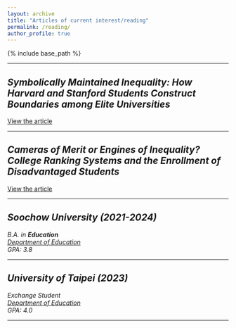 ```yaml
---
layout: archive
title: "Articles of current interest/reading"
permalink: /reading/
author_profile: true
---
```


{% include base_path %}

---
## _Symbolically Maintained Inequality: How Harvard and Stanford Students Construct Boundaries among Elite Universities_

[View the article](https://journals.sagepub.com/doi/10.1177/0038040718821073)  

---

## _Cameras of Merit or Engines of Inequality? College Ranking Systems and the Enrollment of Disadvantaged Students_

[View the article](https://www.journals.uchicago.edu/doi/full/10.1086/714916)  

---

## _Soochow University (2021-2024)_

_B.A. in **Education**  
[Department of Education](https://eng.suda.edu.cn/Academics/Schools/201712/c45ed936-72e5-490a-9288-0dc03acc1a83.html)  
GPA: 3.8_

---

## _University of Taipei (2023)_

_Exchange Student  
[Department of Education](https://edu.utaipei.edu.tw/index.php?Lang=en)  
GPA: 4.0_

---
